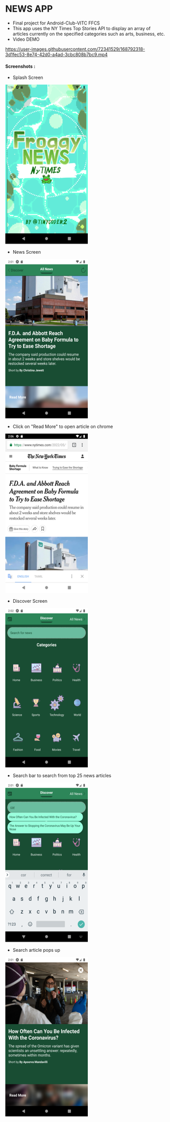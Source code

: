 # NEWS APP
- Final project for Android-Club-VITC FFCS
- This app uses the NY Times Top Stories API to display an array of articles currently on the specified categories such as arts, business, etc.
- Video DEMO 



https://user-images.githubusercontent.com/72341529/168792318-3d1fec53-8e74-42d0-a4ad-3cbc808b7bc9.mp4




#### Screenshots :
- Splash Screen
<img src="/screenshots/splashScreen.png" width="260" height="500">

- News Screen 
<img src="/screenshots/newsScreen.png" width="260" height="500">

- Click on "Read More" to open article on chrome 
<img src="/screenshots/nyTimesArticle.png" width="260" height="500">

- Discover Screen 
<img src="/screenshots/discoverScreen.png" width="260" height="500">

- Search bar to search from top 25 news articles 
<img src="/screenshots/searchFeature.png" width="260" height="500">

- Search article pops up  
<img src="/screenshots/searchPopup.png" width="260" height="500">




